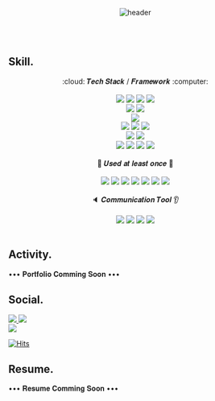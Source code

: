  <!-- HEADER CODE -->
<div align="center">
  
  ![header](https://capsule-render.vercel.app/api?type=cylinder&color=auto&height=100&section=header&text=Yesong%20Github&fontSize=50)
</div>
<br>
<br>

<!-- BODY CODE -->
## Skill.
<div align="center"> :cloud: 𝑻𝒆𝒄𝒉 𝑺𝒕𝒂𝒄𝒌 / 𝑭𝒓𝒂𝒎𝒆𝒘𝒐𝒓𝒌 :computer: </div>
<div align="center">
  <br/>
  <img src="https://img.shields.io/badge/C-A8B9CC?style=flat-square&logo=C&logoColor=white"/></a>
  <img src="https://img.shields.io/badge/C++-00599C?style=flat-square&logo=cplusplus&logoColor=white"/></a>
  <img src="https://img.shields.io/badge/Python-3766AB?style=flat-square&logo=Python&logoColor=white"/></a>
  <img src="https://img.shields.io/badge/java-007396?style=flat-square&logo=java&logoColor=white"/></a>
  <br>
  <img src="https://img.shields.io/badge/Android-3DDC84?style=flat-square&logo=Android&logoColor=white"/></a>
  <img src="https://img.shields.io/badge/flutter-02569B?style=flat-square&logo=flutter&logoColor=white"></a>
  <br>
  <img src="https://img.shields.io/badge/git-F05032?style=flat-square&logo=git&logoColor=white"></a>
  <br>
  <img src="https://img.shields.io/badge/MySQL-4479A1?style=flat-square&logo=MySQL&logoColor=white"></a>
  <img src="https://img.shields.io/badge/RocksDB-2A2A2A?style=flat-square&logo=RocksDB&logoColor=white"></a>
  <img src="https://img.shields.io/badge/SQLite-003B57?style=flat-square&logo=SQLite&logoColor=white"></a>
  <br>
  <img src="https://img.shields.io/badge/Linux-FCC624?style=flat-square&logo=linux&logoColor=black"></a>
  <img src="https://img.shields.io/badge/Ubuntu-E95420?style=flat-square&logo=ubuntu&logoColor=white"/></a>
  <br>
  <img src="https://img.shields.io/badge/numpy-%23013243.svg?style=flat-square&logo=numpy&logoColor=white"/></a>
  <img src="https://img.shields.io/badge/pandas-%23150458.svg?style=flat-square&logo=pandas&logoColor=white"/></a>
  <img src="https://img.shields.io/badge/TensorFlow-%23FF6F00.svg?style=flat-square&logo=TensorFlow&logoColor=white"/></a>
  <img src="https://img.shields.io/badge/PyTorch-%23EE4C2C.svg?style=flat-square&logo=PyTorch&logoColor=white"/></a>
</div>
<br/>

<div align="center"> 🌱 𝑼𝒔𝒆𝒅 𝒂𝒕 𝒍𝒆𝒂𝒔𝒕 𝒐𝒏𝒄𝒆  🐾 </div>
<div align="center">
  <br>
  <img src="https://img.shields.io/badge/HTML5-E34F26?style=flat-square&logo=html5&logoColor=white"></a> 
  <img src="https://img.shields.io/badge/CSS-1572B6?style=flat-square&logo=css3&logoColor=white"></a>
  <img src="https://img.shields.io/badge/Figma-F24E1E?style=flat-square&logo=Figma&logoColor=white"></a>
  <img src="https://img.shields.io/badge/Kotlin-0095D5?style=flat-square&logo=Kotlin&logoColor=white"/>
  <img src="https://img.shields.io/badge/oracle-F80000?style=flat-square&logo=oracle&logoColor=white"></a>
  <img src="https://img.shields.io/badge/Eclipse-2C2255?style=flat-square&logo=Eclipse%20IDE&logoColor=white"></a>
 <img src="https://img.shields.io/badge/springboot-6DB33F?style=flat-square&logo=springboot&logoColor=white"></a>
</div>
<br/>

<div align="center"> 🔈 𝑪𝒐𝒎𝒎𝒖𝒏𝒊𝒄𝒂𝒕𝒊𝒐𝒏 𝑻𝒐𝒐𝒍 👂 </div>
<div align="center">
  <br>
  <img src="https://img.shields.io/badge/github-181717?style=flat-square&logo=github&logoColor=white"></a>
  <img src="https://img.shields.io/badge/Slack-4A154B?style=flat-square&logo=Slack&logoColor=white"/></a>
  <img src="https://img.shields.io/badge/Discord-5865F2?style=flat-square&logo=Discord&logoColor=white"/></a>
  <img src="https://img.shields.io/badge/Notion-000000?style=flat-square&logo=Notion&logoColor=white"/></a>
</div>
<br/>

## Activity.
••• 𝐏𝐨𝐫𝐭𝐟𝐨𝐥𝐢𝐨 𝐂𝐨𝐦𝐦𝐢𝐧𝐠 𝐒𝐨𝐨𝐧 •••
<br/>


## Social.
<!-- E-MAIL CODE -->
<a href="mailto:dough522@naver.com">
  <img src = "https://img.shields.io/badge/dough522@naver.com-03C75A?style=flat-square&logo=naver&logoColor=white"/>
</a>
<a href="mailto:fa1214@g.skku.edu">
  <img src = "https://img.shields.io/badge/fa1214@g.skku.edu-D14836?style=flat-square&logo=gmail&logoColor=white"/>
</a>
<br>
<!-- BLOG CODE -->
<a href="https://velog.io/@dough522"><img src="https://img.shields.io/badge/dough522-11B48A?style=flat-square&logo=Vimeo&logoColor=white&link=https://velog.io/@dough522"/></a>
<!-- HITS CODE -->
<div>
 
  [![Hits](https://hits.seeyoufarm.com/api/count/incr/badge.svg?url=https%3A%2F%2Fgithub.com%2Fye-song-lee&count_bg=%23F29494&title_bg=%232F2E2E&icon=github.svg&icon_color=%23E7E7E7&title=Github&edge_flat=false)](https://hits.seeyoufarm.com)
</div>



## Resume.
••• 𝐑𝐞𝐬𝐮𝐦𝐞 𝐂𝐨𝐦𝐦𝐢𝐧𝐠 𝐒𝐨𝐨𝐧 •••
<br/>



<!--
**ye-song-lee/ye-song-lee** is a ✨ _special_ ✨ repository because its `README.md` (this file) appears on your GitHub profile.

Here are some ideas to get you started:

- 🔭 I’m currently working on ...
- 🌱 I’m currently learning ...
- 👯 I’m looking to collaborate on ...
- 🤔 I’m looking for help with ...
- 💬 Ask me about ...
- 📫 How to reach me: ...
- 😄 Pronouns: ...
- ⚡ Fun fact: ...


-->
<!-- BLOG CODE -->
<!-- 
[![Velog's GitHub stats](https://velog-readme-stats.vercel.app/api/badge?name=dough522)](https://velog.io/@dough522) 
<br/>
-->
